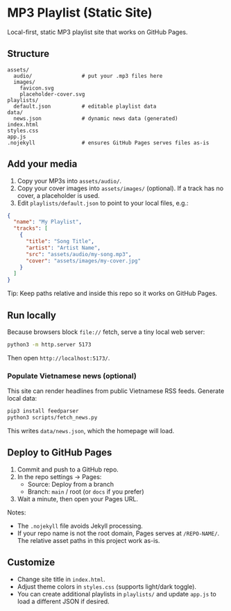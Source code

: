 # MP3 Playlist (Static Site)

Local-first, static MP3 playlist site that works on GitHub Pages.

## Structure

```
assets/
  audio/                # put your .mp3 files here
  images/
    favicon.svg
    placeholder-cover.svg
playlists/
  default.json          # editable playlist data
data/
  news.json             # dynamic news data (generated)
index.html
styles.css
app.js
.nojekyll               # ensures GitHub Pages serves files as-is
```

## Add your media

1. Copy your MP3s into `assets/audio/`.
2. Copy your cover images into `assets/images/` (optional). If a track has no cover, a placeholder is used.
3. Edit `playlists/default.json` to point to your local files, e.g.:

```json
{
  "name": "My Playlist",
  "tracks": [
    {
      "title": "Song Title",
      "artist": "Artist Name",
      "src": "assets/audio/my-song.mp3",
      "cover": "assets/images/my-cover.jpg"
    }
  ]
}
```

Tip: Keep paths relative and inside this repo so it works on GitHub Pages.

## Run locally

Because browsers block `file://` fetch, serve a tiny local web server:

```bash
python3 -m http.server 5173
```

Then open `http://localhost:5173/`.

### Populate Vietnamese news (optional)

This site can render headlines from public Vietnamese RSS feeds. Generate local data:

```bash
pip3 install feedparser
python3 scripts/fetch_news.py
```

This writes `data/news.json`, which the homepage will load.

## Deploy to GitHub Pages

1. Commit and push to a GitHub repo.
2. In the repo settings → Pages:
   - Source: Deploy from a branch
   - Branch: `main` / root (or `docs` if you prefer)
3. Wait a minute, then open your Pages URL.

Notes:
- The `.nojekyll` file avoids Jekyll processing.
- If your repo name is not the root domain, Pages serves at `/REPO-NAME/`. The relative asset paths in this project work as-is.

## Customize

- Change site title in `index.html`.
- Adjust theme colors in `styles.css` (supports light/dark toggle).
- You can create additional playlists in `playlists/` and update `app.js` to load a different JSON if desired.


